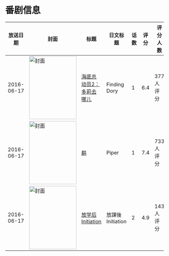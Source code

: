 # 番剧信息

|放送日期|封面|标题|日文标题|话数|评分|评分人数|
|---|---|---|---|---|---|---|
|2016-06-17|<img src="https://lain.bgm.tv/pic/cover/c/da/59/131779_yC093.jpg" alt="封面" style="width:150px;height:200px;object-fit:cover;">|[海底总动员2：多莉去哪儿](https://bangumi.tv/subject/131779)|Finding Dory|1|6.4|377人评分|
|2016-06-17|<img src="https://lain.bgm.tv/pic/cover/c/db/27/197078_DPZdX.jpg" alt="封面" style="width:150px;height:200px;object-fit:cover;">|[鹬](https://bangumi.tv/subject/197078)|Piper|1|7.4|733人评分|
|2016-06-17|<img src="https://bangumi.tv/img/no_icon_subject.png" alt="封面" style="width:150px;height:200px;object-fit:cover;">|[放学后Initiation](https://bangumi.tv/subject/185479)|放課後Initiation|2|4.9|143人评分|
